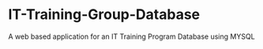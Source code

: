 # IT-Training-Group-Database
A web based application for an IT Training Program Database using MYSQL
